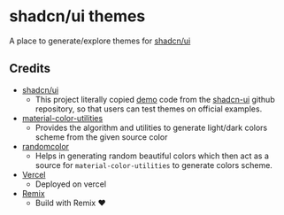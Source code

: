 # shadcn/ui themes

A place to generate/explore themes for [shadcn/ui](https://ui.shadcn.com)

## Credits

- [shadcn/ui](https://ui.shadcn.com)
  - This project literally copied [demo](https://github.com/shadcn-ui/ui/blob/main/apps/www/registry/new-york/example/cards/index.tsx) code from the [shadcn-ui](https://github.com/shadcn-ui/ui) github repository, so that users can test themes on official examples.
- [material-color-utilities](https://github.com/material-foundation/material-color-utilities)
  - Provides the algorithm and utilities to generate light/dark colors scheme from the given source color
- [randomcolor](https://www.npmjs.com/package/randomcolor)
  - Helps in generating random beautiful colors which then act as a source for `material-color-utilities` to generate colors scheme.
- [Vercel](https://vercel.com/dashboard)
  - Deployed on vercel
- [Remix](https://remix.run/)
  - Build with Remix ❤️
